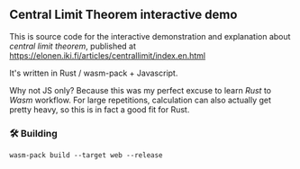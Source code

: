## Central Limit Theorem interactive demo

This is source code for the interactive demonstration and explanation about _central limit theorem_, published at https://elonen.iki.fi/articles/centrallimit/index.en.html

It's written in Rust / wasm-pack + Javascript.

Why not JS only? Because this was my perfect excuse to learn *Rust* to *Wasm* workflow. For large repetitions, calculation can also actually get pretty heavy, so this is in fact a good fit for Rust.

### 🛠️ Building

```
wasm-pack build --target web --release
```
